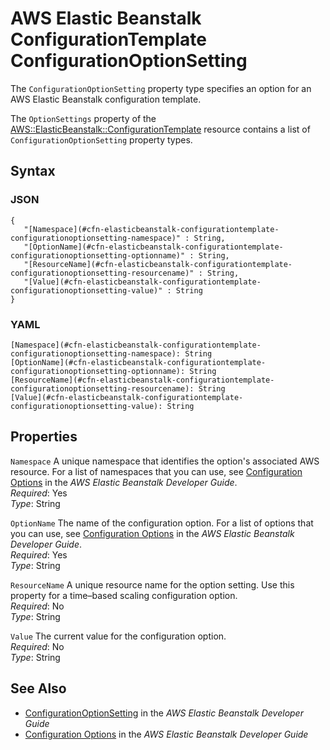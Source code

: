 # AWS Elastic Beanstalk ConfigurationTemplate ConfigurationOptionSetting<a name="aws-properties-elasticbeanstalk-configurationtemplate-configurationoptionsetting"></a>

The `ConfigurationOptionSetting` property type specifies an option for an AWS Elastic Beanstalk configuration template\.

The `OptionSettings` property of the [AWS::ElasticBeanstalk::ConfigurationTemplate](aws-resource-beanstalk-configurationtemplate.md) resource contains a list of `ConfigurationOptionSetting` property types\.

## Syntax<a name="w13ab1c21c10d132c22c19b7"></a>

### JSON<a name="aws-properties-elasticbeanstalk-configurationtemplate-configurationoptionsetting-syntax.json"></a>

```
{
   "[Namespace](#cfn-elasticbeanstalk-configurationtemplate-configurationoptionsetting-namespace)" : String,
   "[OptionName](#cfn-elasticbeanstalk-configurationtemplate-configurationoptionsetting-optionname)" : String,
   "[ResourceName](#cfn-elasticbeanstalk-configurationtemplate-configurationoptionsetting-resourcename)" : String,
   "[Value](#cfn-elasticbeanstalk-configurationtemplate-configurationoptionsetting-value)" : String
}
```

### YAML<a name="aws-properties-elasticbeanstalk-configurationtemplate-configurationoptionsetting-syntax.yaml"></a>

```
[Namespace](#cfn-elasticbeanstalk-configurationtemplate-configurationoptionsetting-namespace): String
[OptionName](#cfn-elasticbeanstalk-configurationtemplate-configurationoptionsetting-optionname): String
[ResourceName](#cfn-elasticbeanstalk-configurationtemplate-configurationoptionsetting-resourcename): String
[Value](#cfn-elasticbeanstalk-configurationtemplate-configurationoptionsetting-value): String
```

## Properties<a name="w13ab1c21c10d132c22c19b9"></a>

`Namespace`  <a name="cfn-elasticbeanstalk-configurationtemplate-configurationoptionsetting-namespace"></a>
A unique namespace that identifies the option's associated AWS resource\. For a list of namespaces that you can use, see [Configuration Options](https://docs.aws.amazon.com//elasticbeanstalk/latest/dg/command-options.html) in the *AWS Elastic Beanstalk Developer Guide*\.  
*Required*: Yes  
*Type*: String

`OptionName`  <a name="cfn-elasticbeanstalk-configurationtemplate-configurationoptionsetting-optionname"></a>
The name of the configuration option\. For a list of options that you can use, see [Configuration Options](http://docs.aws.amazon.com/elasticbeanstalk/latest/dg/command-options.html) in the *AWS Elastic Beanstalk Developer Guide*\.  
*Required*: Yes  
*Type*: String

`ResourceName`  <a name="cfn-elasticbeanstalk-configurationtemplate-configurationoptionsetting-resourcename"></a>
A unique resource name for the option setting\. Use this property for a time–based scaling configuration option\.  
*Required*: No  
*Type*: String

`Value`  <a name="cfn-elasticbeanstalk-configurationtemplate-configurationoptionsetting-value"></a>
The current value for the configuration option\.  
*Required*: No  
*Type*: String

## See Also<a name="w13ab1c21c10d132c22c19c11"></a>
+ [ConfigurationOptionSetting](http://docs.aws.amazon.com/elasticbeanstalk/latest/api/API_ConfigurationOptionSetting.html) in the *AWS Elastic Beanstalk Developer Guide*
+ [Configuration Options](http://docs.aws.amazon.com/elasticbeanstalk/latest/dg/command-options.html) in the *AWS Elastic Beanstalk Developer Guide*